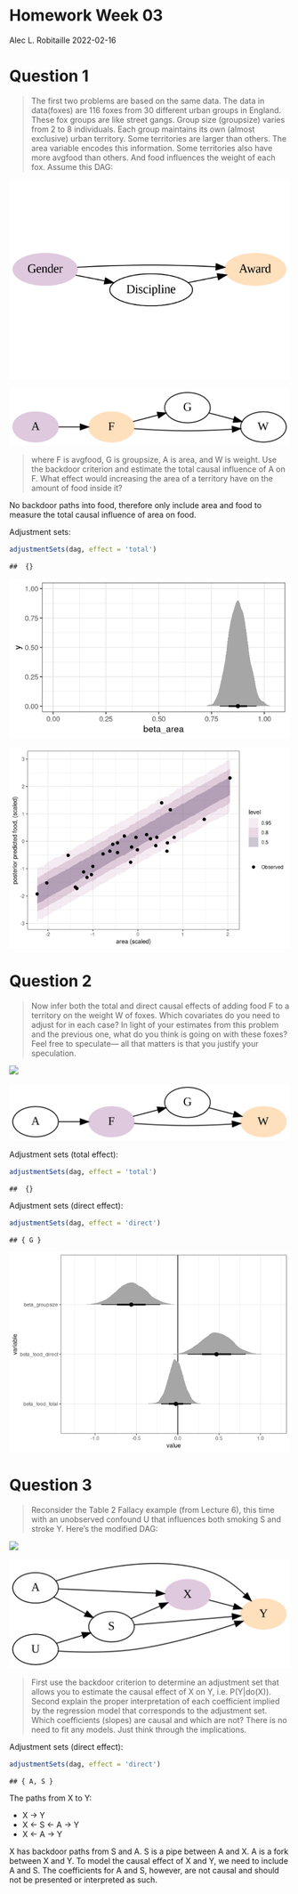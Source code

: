 Homework Week 03
================
Alec L. Robitaille
2022-02-16

# Question 1

> The first two problems are based on the same data. The data in
> data(foxes) are 116 foxes from 30 different urban groups in England.
> These fox groups are like street gangs. Group size (groupsize) varies
> from 2 to 8 individuals. Each group maintains its own (almost
> exclusive) urban territory. Some territories are larger than others.
> The area variable encodes this information. Some territories also have
> more avgfood than others. And food influences the weight of each fox.
> Assume this DAG:

![](../graphics/homework/unnamed-chunk-3-1.png)<!-- -->

![](../graphics/homework/dot_h03_q01.png)

> where F is avgfood, G is groupsize, A is area, and W is weight. Use
> the backdoor criterion and estimate the total causal influence of A on
> F. What effect would increasing the area of a territory have on the
> amount of food inside it?

No backdoor paths into food, therefore only include area and food to
measure the total causal influence of area on food.

Adjustment sets:

``` r
adjustmentSets(dag, effect = 'total')
```

    ##  {}

![](../graphics/homework/h03_q01_halfeye_beta_area-1.png)<!-- -->

![](../graphics/homework/h03_q01_food_predictions-1.png)<!-- -->

# Question 2

> Now infer both the total and direct causal effects of adding food F to
> a territory on the weight W of foxes. Which covariates do you need to
> adjust for in each case? In light of your estimates from this problem
> and the previous one, what do you think is going on with these foxes?
> Feel free to speculate— all that matters is that you justify your
> speculation.

![](../graphics/homework/unnamed-chunk-4-1.png)<!-- -->

![](../graphics/homework/dot_h03_q02.png)

Adjustment sets (total effect):

``` r
adjustmentSets(dag, effect = 'total')
```

    ##  {}

Adjustment sets (direct effect):

``` r
adjustmentSets(dag, effect = 'direct')
```

    ## { G }

![](../graphics/homework/h03_q02_total_direct-1.png)<!-- -->

# Question 3

> Reconsider the Table 2 Fallacy example (from Lecture 6), this time
> with an unobserved confound U that influences both smoking S and
> stroke Y. Here’s the modified DAG:

![](../graphics/homework/unnamed-chunk-5-1.png)<!-- -->

![](../graphics/homework/dot_h03_q03.png)

> First use the backdoor criterion to determine an adjustment set that
> allows you to estimate the causal effect of X on Y, i.e. P(Y\|do(X)).
> Second explain the proper interpretation of each coefficient implied
> by the regression model that corresponds to the adjustment set. Which
> coefficients (slopes) are causal and which are not? There is no need
> to fit any models. Just think through the implications.

Adjustment sets (direct effect):

``` r
adjustmentSets(dag, effect = 'direct')
```

    ## { A, S }

The paths from X to Y:

-   X -\> Y
-   X \<- S \<- A -\> Y
-   X \<- A -\> Y

X has backdoor paths from S and A. S is a pipe between A and X. A is a
fork between X and Y. To model the causal effect of X and Y, we need to
include A and S. The coefficients for A and S, however, are not causal
and should not be presented or interpreted as such.
